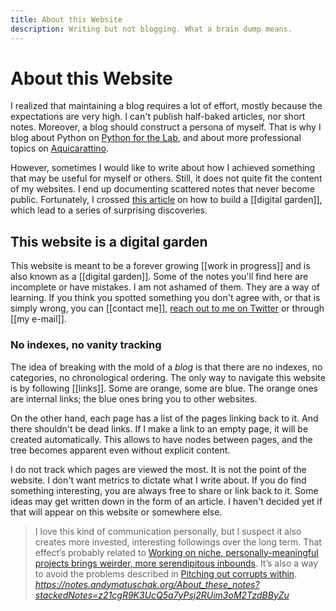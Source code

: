 ```yaml
---
title: About this Website
description: Writing but not blogging. What a brain dump means.
---
```


# About this Website

I realized that maintaining a blog requires a lot of effort, mostly because the expectations are very high. I can't publish half-baked articles, nor short notes. Moreover, a blog should construct a persona of myself. That is why I blog about Python on [Python for the Lab](https://www.pythonforthelab.com), and about more professional topics on [Aquicarattino](https://www.aquicarattino.com). 

However, sometimes I would like to write about how I achieved something that may be useful for myself or others. Still, it does not quite fit the content of my websites. I end up documenting scattered notes that never become public. Fortunately, I crossed [this article](https://nesslabs.com/digital-garden-tiddlywiki) on how to build a [[digital garden]], which lead to a series of surprising discoveries. 

## This website is a digital garden
This website is meant to be a forever growing [[work in progress]] and is also known as a [[digital garden]]. Some of the notes you'll find here are incomplete or have mistakes. I am not ashamed of them. They are a way of learning. If you think you spotted something you don't agree with, or that is simply wrong, you can [[contact me]], [reach out to me on Twitter](https://www.twitter.com/aquicarattino) or through [[my e-mail]]. 

### No indexes, no vanity tracking
The idea of breaking with the mold of a *blog* is that there are no indexes, no categories, no chronological ordering. The only way to navigate this website is by following [[links]]. Some are orange, some are blue. The orange ones are internal links; the blue ones bring you to other websites. 

On the other hand, each page has a list of the pages linking back to it. And there shouldn't be dead links. If I make a link to an empty page, it will be created automatically. This allows to have nodes between pages, and the tree becomes apparent even without explicit content. 

I do not track which pages are viewed the most. It is not the point of the website. I don't want metrics to dictate what I write about. If you do find something interesting, you are always free to share or link back to it. Some ideas may get written down in the form of an article. I haven't decided yet if that will appear on this website or somewhere else. 

<blockquote class="quoteback" darkmode="" data-title="About%20these%20notes%20%7C%20Work%20with%20the%20garage%20door%20up" data-author="" cite="https://notes.andymatuschak.org/About_these_notes?stackedNotes=z21cgR9K3UcQ5a7yPsj2RUim3oM2TzdBByZu">
I love this kind of communication personally, but I suspect it also creates more invested, interesting followings over the long term. That effect’s probably related to <a href="https://notes.andymatuschak.org/z2DABWsGLkXcCuUet2scfD1duL1ZHBztwGKp" class="jsx-1555031696 " target="_blank" rel="noopener">Working on niche, personally-meaningful projects brings weirder, more serendipitous inbounds</a>. It’s also a way to avoid the problems described in <a href="https://notes.andymatuschak.org/zqG92bvaL58AWMeL97jXaRd1Dm6hsfGvhAn" class="jsx-1555031696 " target="_blank" rel="noopener">Pitching out corrupts within</a>.
<footer><cite> <a href="https://notes.andymatuschak.org/About_these_notes?stackedNotes=z21cgR9K3UcQ5a7yPsj2RUim3oM2TzdBByZu">https://notes.andymatuschak.org/About_these_notes?stackedNotes=z21cgR9K3UcQ5a7yPsj2RUim3oM2TzdBByZu</a></cite></footer>
</blockquote><script note="" src="https://cdn.jsdelivr.net/gh/Blogger-Peer-Review/quotebacks@1/quoteback.js"></script>
